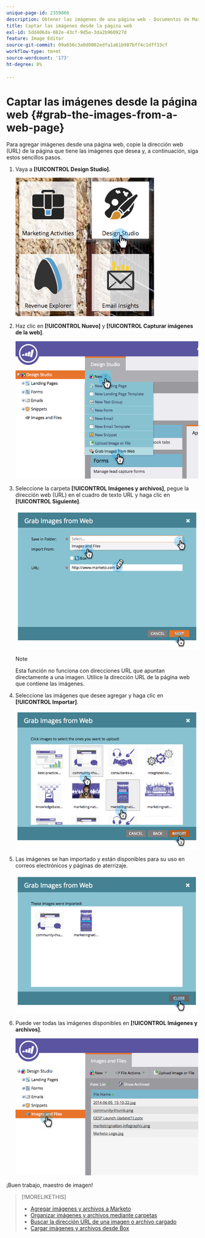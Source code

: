 ```yaml
---
unique-page-id: 2359866
description: Obtener las imágenes de una página web - Documentos de Marketo - Documentación del producto
title: Captar las imágenes desde la página web
exl-id: 5dd406da-082e-43cf-9d5e-3da2b960927d
feature: Image Editor
source-git-commit: 09a656c3a0d0002edfa1a61b987bff4c1dff33cf
workflow-type: tm+mt
source-wordcount: '173'
ht-degree: 8%

---
```


# Captar las imágenes desde la página web {#grab-the-images-from-a-web-page}

Para agregar imágenes desde una página web, copie la dirección web (URL) de la página que tiene las imágenes que desea y, a continuación, siga estos sencillos pasos.

1. Vaya a **[!UICONTROL Design Studio]**.

   ![](assets/designstudio-2.png)

1. Haz clic en **[!UICONTROL Nuevo]** y **[!UICONTROL Capturar imágenes de la web]**.

   ![](assets/image2014-9-16-11-3a37-3a46.png)

1. Seleccione la carpeta **[!UICONTROL Imágenes y archivos]**, pegue la dirección web (URL) en el cuadro de texto URL y haga clic en **[!UICONTROL Siguiente]**.

   ![](assets/image2014-9-16-11-3a37-3a55.png)

   >[!NOTE]
   >
   >Esta función no funciona con direcciones URL que apuntan directamente a una imagen. Utilice la dirección URL de la página web que contiene las imágenes.

1. Seleccione las imágenes que desee agregar y haga clic en **[!UICONTROL Importar]**.

   ![](assets/image2014-9-16-11-3a38-3a3.png)

1. Las imágenes se han importado y están disponibles para su uso en correos electrónicos y páginas de aterrizaje.

   ![](assets/image2014-9-16-11-3a38-3a9.png)

1. Puede ver todas las imágenes disponibles en **[!UICONTROL Imágenes y archivos]**.

   ![](assets/image2014-9-16-11-3a38-3a18.png)

¡Buen trabajo, maestro de imagen!

>[!MORELIKETHIS]
>
>* [Agregar imágenes y archivos a Marketo](/help/marketo/product-docs/demand-generation/images-and-files/add-images-and-files-to-marketo.md)
>* [Organizar imágenes y archivos mediante carpetas](/help/marketo/product-docs/demand-generation/images-and-files/organize-your-images-and-files-using-folders.md)
>* [Buscar la dirección URL de una imagen o archivo cargado](/help/marketo/product-docs/demand-generation/images-and-files/find-the-url-of-an-uploaded-image-or-file.md)
>* [Cargar imágenes y archivos desde Box](/help/marketo/product-docs/demand-generation/images-and-files/upload-images-and-files-from-box.md)
